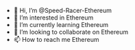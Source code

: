 - 👋 Hi, I’m @Speed-Racer-Ethereum
- 👀 I’m interested in Ethereum
- 🌱 I’m currently learning Ethereum
- 💞️ I’m looking to collaborate on Ethereum
- 📫 How to reach me Ethereum

<!---
Speed-Racer-Ethereum/Speed-Racer-Ethereum is a ✨ special ✨ repository because its `README.md` (this file) appears on your GitHub profile.
You can click the Preview link to take a look at your changes.
--->
